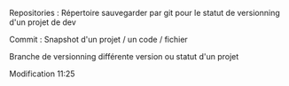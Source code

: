 
Repositories : Répertoire sauvegarder par git pour le statut de 
versionning d'un projet de dev

Commit : Snapshot d'un projet / un code / fichier

Branche de versionning différente version ou statut d'un projet

Modification 11:25

